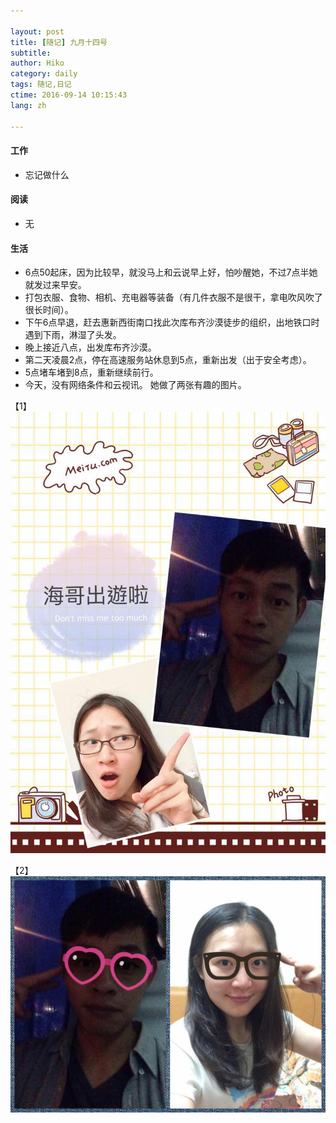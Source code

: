 ```yaml
---

layout: post  
title: [随记] 九月十四号  
subtitle:   
author: Hiko  
category: daily
tags: 随记,日记  
ctime: 2016-09-14 10:15:43  
lang: zh  

---
```


#### 工作

- 忘记做什么

#### 阅读

- 无

#### 生活

- 6点50起床，因为比较早，就没马上和云说早上好，怕吵醒她，不过7点半她就发过来早安。
- 打包衣服、食物、相机、充电器等装备（有几件衣服不是很干，拿电吹风吹了很长时间）。
- 下午6点早退，赶去惠新西街南口找此次库布齐沙漠徒步的组织，出地铁口时遇到下雨，淋湿了头发。
- 晚上接近八点，出发库布齐沙漠。
- 第二天凌晨2点，停在高速服务站休息到5点，重新出发（出于安全考虑）。
- 5点堵车堵到8点，重新继续前行。
- 今天，没有网络条件和云视讯。
她做了两张有趣的图片。  

【1】  
![Yun 1](/resource/images/kubuqi_yun1.jpg)  

【2】  
![Yun 2](/resource/images/kubuqi_yun2.jpg)